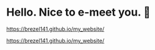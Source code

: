 # Hello. Nice to e-meet you. 👋
https://brezel141.github.io/my_website/

https://brezel141.github.io/my_website/
